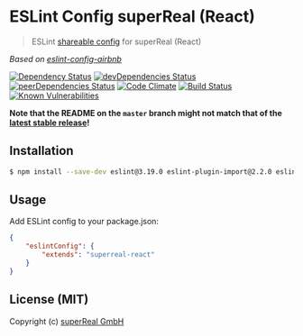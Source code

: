 # ESLint Config superReal (React)
> ESLint [shareable config](http://eslint.org/docs/developer-guide/shareable-configs) for superReal (React)

_Based on [eslint-config-airbnb](https://www.npmjs.com/package/eslint-config-airbnb)_

[![Dependency Status](https://david-dm.org/superReal/eslint-config-superreal-react.svg)](https://david-dm.org/superReal/eslint-config-superreal-react)
[![devDependencies Status](https://david-dm.org/superReal/eslint-config-superreal-react/dev-status.svg)](https://david-dm.org/superReal/eslint-config-superreal-react?type=dev)
[![peerDependencies Status](https://david-dm.org/superReal/eslint-config-superreal-react/peer-status.svg)](https://david-dm.org/superReal/eslint-config-superreal-react?type=peer)
[![Code Climate](https://codeclimate.com/github/superReal/eslint-config-superreal-react/badges/gpa.svg)](https://codeclimate.com/github/superReal/eslint-config-superreal-react)
[![Build Status](https://travis-ci.org/superReal/eslint-config-superreal-react.svg?branch=master)](https://travis-ci.org/superReal/eslint-config-superreal-react)
[![Known Vulnerabilities](https://snyk.io/test/github/superReal/eslint-config-superreal-react/badge.svg)](https://snyk.io/test/github/superReal/eslint-config-superreal-react)

**Note that the README on the `master` branch might not match that of the [latest stable release](https://github.com/superReal/eslint-config-superreal-react/releases/latest)!**

## Installation
    
```bash
$ npm install --save-dev eslint@3.19.0 eslint-plugin-import@2.2.0 eslint-plugin-jsx-a11y@5.0.3 eslint-plugin-react@7.0.1 eslint-config-superreal-react
```

## Usage

Add ESLint config to your package.json:

```json
{
    "eslintConfig": {
        "extends": "superreal-react"
    }
}
```



## License (MIT)
Copyright (c) [superReal GmbH](http://www.superreal.de)
